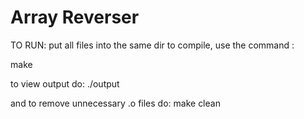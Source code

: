 # Array Reverser

TO RUN:
put all files into the same dir
to compile, use the command :

make

to view output do:
./output

and to remove unnecessary .o files do:
make clean
